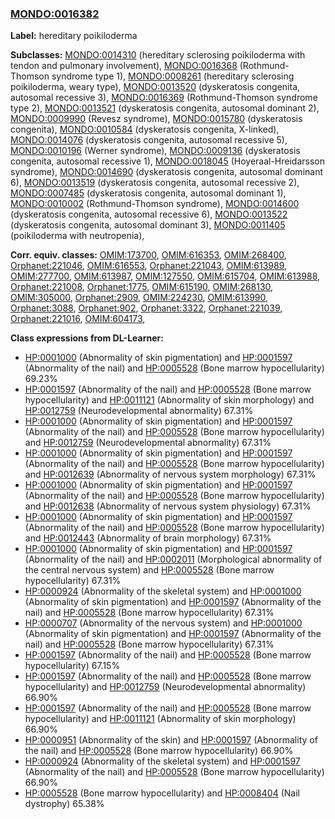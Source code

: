 
### [MONDO:0016382](http://purl.obolibrary.org/obo/MONDO_0016382)
**Label:** hereditary poikiloderma

**Subclasses:** [MONDO:0014310](http://purl.obolibrary.org/obo/MONDO_0014310) (hereditary sclerosing poikiloderma with tendon and pulmonary involvement), [MONDO:0016368](http://purl.obolibrary.org/obo/MONDO_0016368) (Rothmund-Thomson syndrome type 1), [MONDO:0008261](http://purl.obolibrary.org/obo/MONDO_0008261) (hereditary sclerosing poikiloderma, weary type), [MONDO:0013520](http://purl.obolibrary.org/obo/MONDO_0013520) (dyskeratosis congenita, autosomal recessive 3), [MONDO:0016369](http://purl.obolibrary.org/obo/MONDO_0016369) (Rothmund-Thomson syndrome type 2), [MONDO:0013521](http://purl.obolibrary.org/obo/MONDO_0013521) (dyskeratosis congenita, autosomal dominant 2), [MONDO:0009990](http://purl.obolibrary.org/obo/MONDO_0009990) (Revesz syndrome), [MONDO:0015780](http://purl.obolibrary.org/obo/MONDO_0015780) (dyskeratosis congenita), [MONDO:0010584](http://purl.obolibrary.org/obo/MONDO_0010584) (dyskeratosis congenita, X-linked), [MONDO:0014076](http://purl.obolibrary.org/obo/MONDO_0014076) (dyskeratosis congenita, autosomal recessive 5), [MONDO:0010196](http://purl.obolibrary.org/obo/MONDO_0010196) (Werner syndrome), [MONDO:0009136](http://purl.obolibrary.org/obo/MONDO_0009136) (dyskeratosis congenita, autosomal recessive 1), [MONDO:0018045](http://purl.obolibrary.org/obo/MONDO_0018045) (Hoyeraal-Hreidarsson syndrome), [MONDO:0014690](http://purl.obolibrary.org/obo/MONDO_0014690) (dyskeratosis congenita, autosomal dominant 6), [MONDO:0013519](http://purl.obolibrary.org/obo/MONDO_0013519) (dyskeratosis congenita, autosomal recessive 2), [MONDO:0007485](http://purl.obolibrary.org/obo/MONDO_0007485) (dyskeratosis congenita, autosomal dominant 1), [MONDO:0010002](http://purl.obolibrary.org/obo/MONDO_0010002) (Rothmund-Thomson syndrome), [MONDO:0014600](http://purl.obolibrary.org/obo/MONDO_0014600) (dyskeratosis congenita, autosomal recessive 6), [MONDO:0013522](http://purl.obolibrary.org/obo/MONDO_0013522) (dyskeratosis congenita, autosomal dominant 3), [MONDO:0011405](http://purl.obolibrary.org/obo/MONDO_0011405) (poikiloderma with neutropenia), 

**Corr. equiv. classes:** [OMIM:173700](http://purl.obolibrary.org/obo/OMIM_173700), [OMIM:616353](http://purl.obolibrary.org/obo/OMIM_616353), [OMIM:268400](http://purl.obolibrary.org/obo/OMIM_268400), [Orphanet:221046](http://www.orpha.net/ORDO/Orphanet_221046), [OMIM:616553](http://purl.obolibrary.org/obo/OMIM_616553), [Orphanet:221043](http://www.orpha.net/ORDO/Orphanet_221043), [OMIM:613989](http://purl.obolibrary.org/obo/OMIM_613989), [OMIM:277700](http://purl.obolibrary.org/obo/OMIM_277700), [OMIM:613987](http://purl.obolibrary.org/obo/OMIM_613987), [OMIM:127550](http://purl.obolibrary.org/obo/OMIM_127550), [OMIM:615704](http://purl.obolibrary.org/obo/OMIM_615704), [OMIM:613988](http://purl.obolibrary.org/obo/OMIM_613988), [Orphanet:221008](http://www.orpha.net/ORDO/Orphanet_221008), [Orphanet:1775](http://www.orpha.net/ORDO/Orphanet_1775), [OMIM:615190](http://purl.obolibrary.org/obo/OMIM_615190), [OMIM:268130](http://purl.obolibrary.org/obo/OMIM_268130), [OMIM:305000](http://purl.obolibrary.org/obo/OMIM_305000), [Orphanet:2909](http://www.orpha.net/ORDO/Orphanet_2909), [OMIM:224230](http://purl.obolibrary.org/obo/OMIM_224230), [OMIM:613990](http://purl.obolibrary.org/obo/OMIM_613990), [Orphanet:3088](http://www.orpha.net/ORDO/Orphanet_3088), [Orphanet:902](http://www.orpha.net/ORDO/Orphanet_902), [Orphanet:3322](http://www.orpha.net/ORDO/Orphanet_3322), [Orphanet:221039](http://www.orpha.net/ORDO/Orphanet_221039), [Orphanet:221016](http://www.orpha.net/ORDO/Orphanet_221016), [OMIM:604173](http://purl.obolibrary.org/obo/OMIM_604173), 

**Class expressions from DL-Learner:**

- [HP:0001000](http://purl.obolibrary.org/obo/HP_0001000) (Abnormality of skin pigmentation) and [HP:0001597](http://purl.obolibrary.org/obo/HP_0001597) (Abnormality of the nail) and [HP:0005528](http://purl.obolibrary.org/obo/HP_0005528) (Bone marrow hypocellularity) 69.23%
- [HP:0001597](http://purl.obolibrary.org/obo/HP_0001597) (Abnormality of the nail) and [HP:0005528](http://purl.obolibrary.org/obo/HP_0005528) (Bone marrow hypocellularity) and [HP:0011121](http://purl.obolibrary.org/obo/HP_0011121) (Abnormality of skin morphology) and [HP:0012759](http://purl.obolibrary.org/obo/HP_0012759) (Neurodevelopmental abnormality) 67.31%
- [HP:0001000](http://purl.obolibrary.org/obo/HP_0001000) (Abnormality of skin pigmentation) and [HP:0001597](http://purl.obolibrary.org/obo/HP_0001597) (Abnormality of the nail) and [HP:0005528](http://purl.obolibrary.org/obo/HP_0005528) (Bone marrow hypocellularity) and [HP:0012759](http://purl.obolibrary.org/obo/HP_0012759) (Neurodevelopmental abnormality) 67.31%
- [HP:0001000](http://purl.obolibrary.org/obo/HP_0001000) (Abnormality of skin pigmentation) and [HP:0001597](http://purl.obolibrary.org/obo/HP_0001597) (Abnormality of the nail) and [HP:0005528](http://purl.obolibrary.org/obo/HP_0005528) (Bone marrow hypocellularity) and [HP:0012639](http://purl.obolibrary.org/obo/HP_0012639) (Abnormality of nervous system morphology) 67.31%
- [HP:0001000](http://purl.obolibrary.org/obo/HP_0001000) (Abnormality of skin pigmentation) and [HP:0001597](http://purl.obolibrary.org/obo/HP_0001597) (Abnormality of the nail) and [HP:0005528](http://purl.obolibrary.org/obo/HP_0005528) (Bone marrow hypocellularity) and [HP:0012638](http://purl.obolibrary.org/obo/HP_0012638) (Abnormality of nervous system physiology) 67.31%
- [HP:0001000](http://purl.obolibrary.org/obo/HP_0001000) (Abnormality of skin pigmentation) and [HP:0001597](http://purl.obolibrary.org/obo/HP_0001597) (Abnormality of the nail) and [HP:0005528](http://purl.obolibrary.org/obo/HP_0005528) (Bone marrow hypocellularity) and [HP:0012443](http://purl.obolibrary.org/obo/HP_0012443) (Abnormality of brain morphology) 67.31%
- [HP:0001000](http://purl.obolibrary.org/obo/HP_0001000) (Abnormality of skin pigmentation) and [HP:0001597](http://purl.obolibrary.org/obo/HP_0001597) (Abnormality of the nail) and [HP:0002011](http://purl.obolibrary.org/obo/HP_0002011) (Morphological abnormality of the central nervous system) and [HP:0005528](http://purl.obolibrary.org/obo/HP_0005528) (Bone marrow hypocellularity) 67.31%
- [HP:0000924](http://purl.obolibrary.org/obo/HP_0000924) (Abnormality of the skeletal system) and [HP:0001000](http://purl.obolibrary.org/obo/HP_0001000) (Abnormality of skin pigmentation) and [HP:0001597](http://purl.obolibrary.org/obo/HP_0001597) (Abnormality of the nail) and [HP:0005528](http://purl.obolibrary.org/obo/HP_0005528) (Bone marrow hypocellularity) 67.31%
- [HP:0000707](http://purl.obolibrary.org/obo/HP_0000707) (Abnormality of the nervous system) and [HP:0001000](http://purl.obolibrary.org/obo/HP_0001000) (Abnormality of skin pigmentation) and [HP:0001597](http://purl.obolibrary.org/obo/HP_0001597) (Abnormality of the nail) and [HP:0005528](http://purl.obolibrary.org/obo/HP_0005528) (Bone marrow hypocellularity) 67.31%
- [HP:0001597](http://purl.obolibrary.org/obo/HP_0001597) (Abnormality of the nail) and [HP:0005528](http://purl.obolibrary.org/obo/HP_0005528) (Bone marrow hypocellularity) 67.15%
- [HP:0001597](http://purl.obolibrary.org/obo/HP_0001597) (Abnormality of the nail) and [HP:0005528](http://purl.obolibrary.org/obo/HP_0005528) (Bone marrow hypocellularity) and [HP:0012759](http://purl.obolibrary.org/obo/HP_0012759) (Neurodevelopmental abnormality) 66.90%
- [HP:0001597](http://purl.obolibrary.org/obo/HP_0001597) (Abnormality of the nail) and [HP:0005528](http://purl.obolibrary.org/obo/HP_0005528) (Bone marrow hypocellularity) and [HP:0011121](http://purl.obolibrary.org/obo/HP_0011121) (Abnormality of skin morphology) 66.90%
- [HP:0000951](http://purl.obolibrary.org/obo/HP_0000951) (Abnormality of the skin) and [HP:0001597](http://purl.obolibrary.org/obo/HP_0001597) (Abnormality of the nail) and [HP:0005528](http://purl.obolibrary.org/obo/HP_0005528) (Bone marrow hypocellularity) 66.90%
- [HP:0000924](http://purl.obolibrary.org/obo/HP_0000924) (Abnormality of the skeletal system) and [HP:0001597](http://purl.obolibrary.org/obo/HP_0001597) (Abnormality of the nail) and [HP:0005528](http://purl.obolibrary.org/obo/HP_0005528) (Bone marrow hypocellularity) 66.90%
- [HP:0005528](http://purl.obolibrary.org/obo/HP_0005528) (Bone marrow hypocellularity) and [HP:0008404](http://purl.obolibrary.org/obo/HP_0008404) (Nail dystrophy) 65.38%


